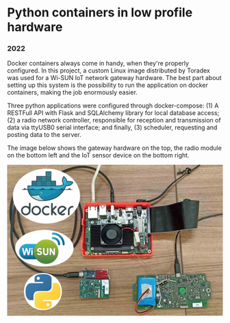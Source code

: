 # Python containers in low profile hardware

### 2022

Docker containers always come in handy, when they're properly configured. In this project, a custom Linux image distributed by Toradex was used for a Wi-SUN IoT network gateway hardware. The best part about setting up this system is the possibility to run the application on docker containers, making the job enormously easier.

Three python applications were configured through docker-compose: (1) A RESTFull API with Flask and SQLAlchemy library for local database access; (2) a radio network controller, responsible for reception and transmission of data via ttyUSB0 serial interface; and finally, (3) scheduler, requesting and posting data to the server.

The image below shows the gateway hardware on the top, the radio module on the bottom left and the IoT sensor device on the bottom right.

![](./images/10_1.jpg)

